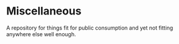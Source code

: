# Miscellaneous
A repository for things fit for public consumption and yet not fitting anywhere else well enough.
